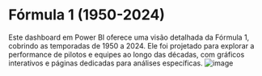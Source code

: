 # Fórmula 1 (1950-2024)
Este dashboard em Power BI oferece uma visão detalhada da Fórmula 1, cobrindo as temporadas de 1950 a 2024. Ele foi projetado para explorar a performance de pilotos e equipes ao longo das décadas, com gráficos interativos e páginas dedicadas para análises específicas.
![image](https://github.com/user-attachments/assets/0fd5b87f-1cd1-4fdc-98bc-04a169c3a155)









